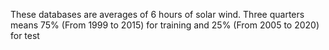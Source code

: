 These databases are averages of 6 hours of solar wind.
Three quarters means 75% (From 1999 to 2015) for training and 25% (From 2005 to 2020) for test
